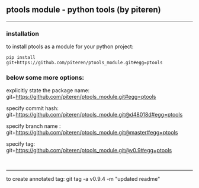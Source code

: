 
## ptools module - python tools (by piteren)

-----------------
### installation

to install ptools as a module for your python project:
```
pip install git+https://github.com/piteren/ptools_module.git#egg=ptools
```

### below some more options:

explicitly state the package name: <br>
git+https://github.com/piteren/ptools_module.git#egg=ptools

specify commit hash: <br>
git+https://github.com/piteren/ptools_module.git@d48018d#egg=ptools

specify branch name : <br>
git+https://github.com/piteren/ptools_module.git@master#egg=ptools

specify tag: <br>
git+https://github.com/piteren/ptools_module.git@v0.9#egg=ptools

<br>

-----------------

to create annotated tag:
git tag -a v0.9.4 -m "updated readme"